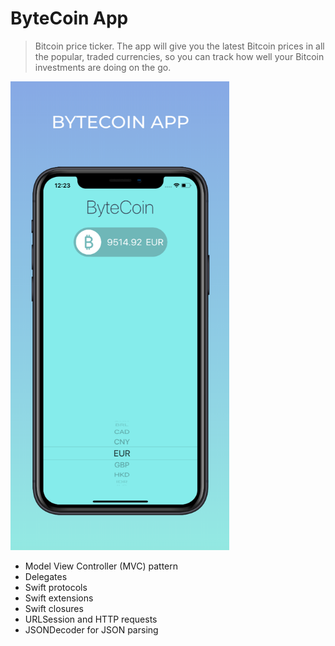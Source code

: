 # ByteCoin App
> Bitcoin price ticker. The app will give you the latest Bitcoin prices in all the popular, traded currencies, so you can track how well your Bitcoin investments are doing on the go.

<img src="images/bytecoin.png" width="350" height="750">

* Model View Controller (MVC) pattern
* Delegates
* Swift protocols
* Swift extensions
* Swift closures
* URLSession and HTTP requests
* JSONDecoder for JSON parsing
